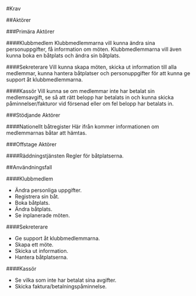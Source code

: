 #Krav

##Aktörer

###Primära Aktörer

####Klubbmedlem
Klubbmedlemmarna vill kunna ändra sina personuppgifter, få information om möten. Klubbmedlemmarna vill även kunna boka en båtplats och ändra sin båtplats. 

####Sekreterare
Vill kunna skapa möten, skicka ut information till alla medlemmar, kunna hantera båtplatser och personuppgifter för att kunna ge support åt klubbmedlemmarna.

####Kassör
Vill kunna se om medlemmar inte har betalat sin medlemsavgift, se så att rätt belopp har betalats in och kunna skicka påminnelser/fakturor vid försenad eller om fel belopp har betalats in.

###Stödjande Aktörer

####Nationellt båtregister
Här ifrån kommer informationen om medlemmarnas båtar att hämtas.

###Offstage Aktörer

####Räddningstjänsten
Regler för båtplatserna.

##Användningsfall

####Klubbmedlem
  * Ändra personliga uppgifter.
  * Registrera sin båt.
  * Boka båtplats.
  * Ändra båtplats.
  * Se inplanerade möten.

####Sekreterare
  * Ge support åt klubbmedlemmarna.
  * Skapa ett möte.
  * Skicka ut information.
  * Hantera båtplatserna.

####Kassör
  * Se vilka som inte har betalat sina avgifter.
  * Skicka faktura/betalningspåminnelse.
